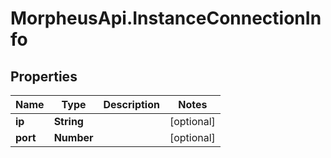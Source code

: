 # MorpheusApi.InstanceConnectionInfo

## Properties

Name | Type | Description | Notes
------------ | ------------- | ------------- | -------------
**ip** | **String** |  | [optional] 
**port** | **Number** |  | [optional] 



